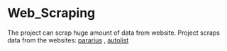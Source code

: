 # Web_Scraping

The project can scrap huge amount of data from website.
Project scraps data from the websites: <a href="https://www.pararius.com/apartments/amsterdam" rel='nofollow'>pararius</a> , <a href="https://www.autolist.com/api/cwv/seo/listings" rel='nofollow'>autolist</a>
